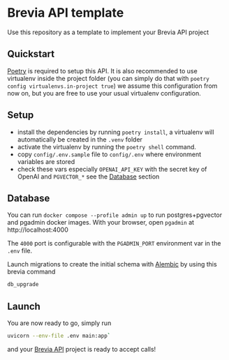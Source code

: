 # Brevia API template

Use this repository as a template to implement your Brevia API project

## Quickstart

[Poetry](https://python-poetry.org/docs/#installation) is required to setup this API. It is also recommended to use virtualenv inside the project folder (you can simply do that with `poetry config virtualenvs.in-project true`) we assume this configuration from now on, but you are free to use your usual virtualenv configuration.

## Setup

* install the dependencies by running `poetry install`, a virtualenv will automatically be created in the `.venv` folder
* activate the virtualenv by running the `poetry shell` command.
* copy `config/.env.sample` file to `config/.env` where environment variables are stored
* check these vars especially `OPENAI_API_KEY` with the secret key of OpenAI and `PGVECTOR_*` see the [Database](#database) section

## Database

You can run `docker compose --profile admin up` to run postgres+pgvector and pgadmin docker images. With your browser, open `pgadmin` at http://localhost:4000

The `4000` port is configurable with the `PGADMIN_PORT` environment var in the `.env` file.

Launch migrations to create the initial schema with [Alembic](https://alembic.sqlalchemy.org) by using this brevia command

```bash
db_upgrade
```

## Launch

You are now ready to go, simply run

```bash
uvicorn --env-file .env main:app`
```

and your [Brevia API](https://github.com/brevia-ai/brevia) project is ready to accept calls!
